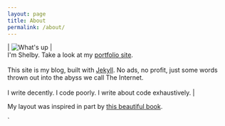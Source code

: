 ```yaml
---
layout: page
title: About
permalink: /about/
---
```


| <img class="textWrapLeft" src="{{ site.url }}/assets/shelby.jpg" alt="What's up"/> | <br>I'm Shelby. Take a look at my [portfolio site](http://shelbyspees.github.io). <br><br>This site is my blog, built with [Jekyll](http://jekyllrb.com/). No ads, no profit, just some words thrown out into the abyss we call The Internet.<br><br>I write decently. I code poorly. I write about code exhaustively. |

<aside name="inspiration" style="top: 180px;"><p>My layout was inspired in part by <a href="http://gameprogrammingpatterns.com/architecture-performance-and-games.html">this beautiful book</a>.</p></aside>`